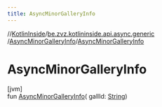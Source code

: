 ```yaml
---
title: AsyncMinorGalleryInfo
---
```

//[KotlinInside](../../../index.html)/[be.zvz.kotlininside.api.async.generic](../index.html)
/[AsyncMinorGalleryInfo](index.html)/[AsyncMinorGalleryInfo](-async-minor-gallery-info.html)

# AsyncMinorGalleryInfo

[jvm]\
fun [AsyncMinorGalleryInfo](-async-minor-gallery-info.html)(
gallId: [String](https://kotlinlang.org/api/latest/jvm/stdlib/kotlin/-string/index.html))




